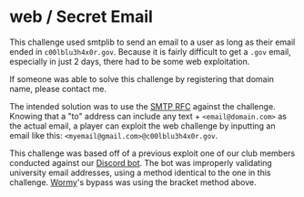 # web / Secret Email

This challenge used smtplib to send an email to a user as long as their email ended in `c00lblu3h4x0r.gov`. Because it is fairly difficult to get a `.gov` email, especially in just 2 days, there had to be some web exploitation. 

If someone was able to solve this challenge by registering that domain name, please contact me. 

The intended solution was to use the [SMTP RFC](https://www.rfc-editor.org/rfc/rfc2821) against the challenge. Knowing that a "to" address can include any text + `<email@domain.com>` as the actual email, a player can exploit the web challenge by inputting an email like this: `<myemail@gmail.com>@c00lblu3h4x0r.gov`. 

This challenge was based off of a previous exploit one of our club members conducted against our [Discord bot](https://github.com/uahcyber/cyberbot). The bot was improperly validating university email addresses, using a method identical to the one in this challenge. [Wormy](https://github.com/littlebroto1)'s bypass was using the bracket method above. 